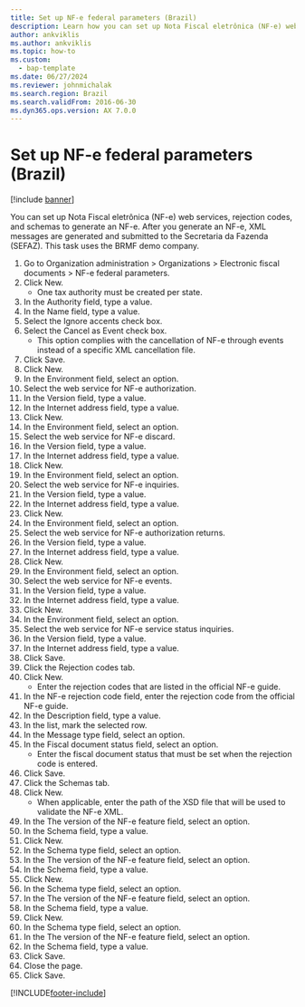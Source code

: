 ```yaml
---
title: Set up NF-e federal parameters (Brazil)
description: Learn how you can set up Nota Fiscal eletrônica (NF-e) web services, rejection codes, and schemas to generate an NF-e, including a step-by-step process.
author: ankviklis
ms.author: ankviklis
ms.topic: how-to
ms.custom: 
  - bap-template
ms.date: 06/27/2024
ms.reviewer: johnmichalak
ms.search.region: Brazil
ms.search.validFrom: 2016-06-30
ms.dyn365.ops.version: AX 7.0.0
---
```


# Set up NF-e federal parameters (Brazil)

[!include [banner](../../includes/banner.md)]

You can set up Nota Fiscal eletrônica (NF-e) web services, rejection codes, and schemas to generate an NF-e. After you generate an NF-e, XML messages are generated and submitted to the Secretaria da Fazenda (SEFAZ). This task uses the BRMF demo company.



1. Go to Organization administration > Organizations > Electronic fiscal documents > NF-e federal parameters.
2. Click New.
    * One tax authority must be created per state.  
3. In the Authority field, type a value.
4. In the Name field, type a value.
5. Select the Ignore accents check box.
6. Select the Cancel as Event check box.
    * This option complies with the cancellation of NF-e through events instead of a specific XML cancellation file.  
7. Click Save.
8. Click New.
9. In the Environment field, select an option.
10. Select the web service for NF-e authorization.
11. In the Version field, type a value.
12. In the Internet address field, type a value.
13. Click New.
14. In the Environment field, select an option.
15. Select the web service for NF-e discard.
16. In the Version field, type a value.
17. In the Internet address field, type a value.
18. Click New.
19. In the Environment field, select an option.
20. Select the web service for NF-e inquiries.
21. In the Version field, type a value.
22. In the Internet address field, type a value.
23. Click New.
24. In the Environment field, select an option.
25. Select the web service for NF-e authorization returns.
26. In the Version field, type a value.
27. In the Internet address field, type a value.
28. Click New.
29. In the Environment field, select an option.
30. Select the web service for NF-e events.
31. In the Version field, type a value.
32. In the Internet address field, type a value.
33. Click New.
34. In the Environment field, select an option.
35. Select the web service for NF-e service status inquiries.
36. In the Version field, type a value.
37. In the Internet address field, type a value.
38. Click Save.
39. Click the Rejection codes tab.
40. Click New.
    * Enter the rejection codes that are listed in the official NF-e guide.  
41. In the NF-e rejection code field, enter the rejection code from the official NF-e guide.
42. In the Description field, type a value.
43. In the list, mark the selected row.
44. In the Message type field, select an option.
45. In the Fiscal document status field, select an option.
    * Enter the fiscal document status that must be set when the rejection code is entered.  
46. Click Save.
47. Click the Schemas tab.
48. Click New.
    * When applicable, enter the path of the XSD file that will be used to validate the NF-e XML.  
49. In the The version of the NF-e feature field, select an option.
50. In the Schema field, type a value.
51. Click New.
52. In the Schema type field, select an option.
53. In the The version of the NF-e feature field, select an option.
54. In the Schema field, type a value.
55. Click New.
56. In the Schema type field, select an option.
57. In the The version of the NF-e feature field, select an option.
58. In the Schema field, type a value.
59. Click New.
60. In the Schema type field, select an option.
61. In the The version of the NF-e feature field, select an option.
62. In the Schema field, type a value.
63. Click Save.
64. Close the page.
65. Click Save.



[!INCLUDE[footer-include](../../../includes/footer-banner.md)]
